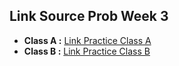## Link Source Prob Week 3
- **Class A :** [Link Practice Class A](https://www.hackerrank.com/contests/sda-m3)
- **Class B :** [Link Practice Class B](https://www.hackerrank.com/contests/sdb-m3)
